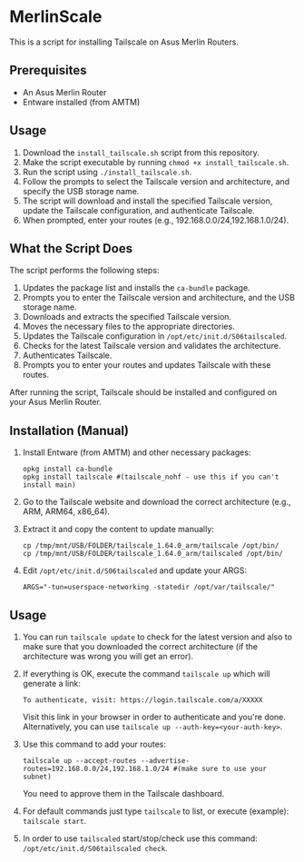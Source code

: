 # MerlinScale

This is a script for installing Tailscale on Asus Merlin Routers.

## Prerequisites

- An Asus Merlin Router
- Entware installed (from AMTM)

## Usage

1. Download the `install_tailscale.sh` script from this repository.
2. Make the script executable by running `chmod +x install_tailscale.sh`.
3. Run the script using `./install_tailscale.sh`.
4. Follow the prompts to select the Tailscale version and architecture, and specify the USB storage name.
5. The script will download and install the specified Tailscale version, update the Tailscale configuration, and authenticate Tailscale.
6. When prompted, enter your routes (e.g., 192.168.0.0/24,192.168.1.0/24).

## What the Script Does

The script performs the following steps:

1. Updates the package list and installs the `ca-bundle` package.
2. Prompts you to enter the Tailscale version and architecture, and the USB storage name.
3. Downloads and extracts the specified Tailscale version.
4. Moves the necessary files to the appropriate directories.
5. Updates the Tailscale configuration in `/opt/etc/init.d/S06tailscaled`.
6. Checks for the latest Tailscale version and validates the architecture.
7. Authenticates Tailscale.
8. Prompts you to enter your routes and updates Tailscale with these routes.

After running the script, Tailscale should be installed and configured on your Asus Merlin Router.

## Installation (Manual)

1. Install Entware (from AMTM) and other necessary packages:
    ```
    opkg install ca-bundle
    opkg install tailscale #(tailscale_nohf - use this if you can't install main)
    ```

2. Go to the Tailscale website and download the correct architecture (e.g., ARM, ARM64, x86_64).

3. Extract it and copy the content to update manually:
    ```
    cp /tmp/mnt/USB/FOLDER/tailscale_1.64.0_arm/tailscale /opt/bin/
    cp /tmp/mnt/USB/FOLDER/tailscale_1.64.0_arm/tailscaled /opt/bin/
    ```

4. Edit `/opt/etc/init.d/S06tailscaled` and update your ARGS:
    ```
    ARGS="-tun=userspace-networking -statedir /opt/var/tailscale/"
    ```

## Usage

1. You can run `tailscale update` to check for the latest version and also to make sure that you downloaded the correct architecture (if the architecture was wrong you will get an error).

2. If everything is OK, execute the command `tailscale up` which will generate a link:
    ```
    To authenticate, visit: https://login.tailscale.com/a/XXXXX
    ```
    Visit this link in your browser in order to authenticate and you're done. Alternatively, you can use `tailscale up --auth-key=<your-auth-key>`.

3. Use this command to add your routes:
    ```
    tailscale up --accept-routes --advertise-routes=192.168.0.0/24,192.168.1.0/24 #(make sure to use your subnet)
    ```
    You need to approve them in the Tailscale dashboard.

4. For default commands just type `tailscale` to list, or execute (example): `tailscale start`.

5. In order to use `tailscaled` start/stop/check use this command: `/opt/etc/init.d/S06tailscaled check`.
